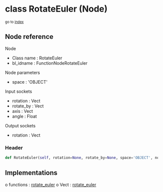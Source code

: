 # class RotateEuler (Node)

<sub>go to [index](/docs/index.md)</sub>

## Node reference

Node
 - Class name : RotateEuler
 - bl_idname : FunctionNodeRotateEuler

Node parameters
 - space : 'OBJECT'

Input sockets
 - rotation : Vect
 - rotate_by : Vect
 - axis : Vect
 - angle : Float

Output sockets
 - rotation : Vect

### Header

``` python
def RotateEuler(self, rotation=None, rotate_by=None, space='OBJECT', node_label=None, node_color=None):
```

## Implementations

o functions : [rotate_euler](/docs/GeoNodes_classes/rotate_euler.md)
o Vect : [rotate_euler](#rotate_euler) 

